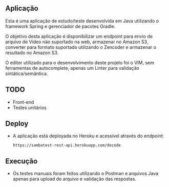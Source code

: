 ## Aplicação

Esta é uma aplicação de estudo/teste desenvolvida em Java utilizando o framework Spring e gerenciador de pacotes Gradle.

O objetivo desta aplicação é disponibilizar um endpoint para envio de arquivo de Vídeo não suportado na web, armazenar no Amazon S3, converter para formato suportado utilizando o Zencoder e armazenar o resultado no Amazon S3.

O editor utilizado para o desenvolvimento deste projeto foi o VIM, sem ferramentas de autocomplete, apenas um Linter para validação sintática/semântica.

## TODO
* Front-end
* Testes unitários

## Deploy
* A aplicação está deployada no Heroku e acessível através do endpoint:

      https://sambatest-rest-api.herokuapp.com/decode

## Execução
* Os testes manuais foram feitos utilizando o Postman e arquivos Java apenas para upload do arquivo e validação das respostas.

